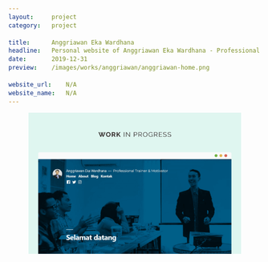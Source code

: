 ```yaml
---
layout:     project
category:   project

title:      Anggriawan Eka Wardhana
headline:   Personal website of Anggriawan Eka Wardhana - Professional Trainer & Motivator
date:       2019-12-31
preview:    /images/works/anggriawan/anggriawan-home.png

website_url:    N/A
website_name:   N/A
---
```


<figure class="imgbleed"><a href="/images/works/anggriawan/anggriawan-home.png"><img src="/images/works/anggriawan/anggriawan-home.png" /></a></figure>
